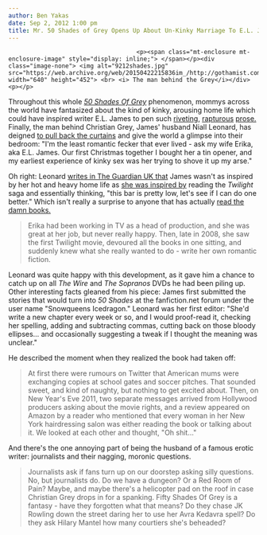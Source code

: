 ```yaml
---
author: Ben Yakas
date: Sep 2, 2012 1:00 pm
title: Mr. 50 Shades of Grey Opens Up About Un-Kinky Marriage To E.L. James
---
```


	
										<p><span class="mt-enclosure mt-enclosure-image" style="display: inline;"> </span></p><div class="image-none"> <img alt="9212shades.jpg" src="https://web.archive.org/web/20150422215836im_/http://gothamist.com/attachments/byakas/9212shades.jpg" width="640" height="452"> <br> <i> The man behind the Grey</i></div> <p></p>

<p>Throughout this whole <a href="https://web.archive.org/web/20150422215836/http://gothamist.com/tags/50shadesofgrey"><em>50 Shades Of Grey</em></a> phenomenon, mommys across the world have fantasized about the kind of kinky, arousing home life which could have inspired writer E.L. James to pen such <a href="https://web.archive.org/web/20150422215836/http://velvetroper.com/2012/07/erica-jong-others-discuss-sexual-progressiveness-of-50-shades-of-grey-conclude-it-is-a-piece-of-shit/">riveting</a>, <a href="https://web.archive.org/web/20150422215836/http://madamenoire.com/192671/50-shade-of-wtf-why-america-is-reading-crappy-twilight-fan-fiction-erotica-and-loving-it/">rapturous</a> <a href="https://web.archive.org/web/20150422215836/http://jezebel.com/5909166/50-shades-of-grey-banned-from-libraries-for-being-too-racy-and-poorly-written?tag=50-shades-of-grey">prose.</a> Finally, the man behind Christian Grey, James&apos; husband Niall Leonard, has deigned <a href="https://web.archive.org/web/20150422215836/http://www.vulture.com/2012/09/50-shades-of-grey-husband-speaks-out.html">to pull back the curtains</a> and give the world a glimpse into their bedroom: &quot;I&apos;m the least romantic fecker that ever lived - ask my wife Erika, aka E.L. James. Our first Christmas together I bought her a tin opener, and my earliest experience of kinky sex was her trying to shove it up my arse.&quot;</p>

<p>Oh right: Leonard <a href="https://web.archive.org/web/20150422215836/http://www.guardian.co.uk/books/2012/aug/31/fifty-shades-el-james-husband?CMP=twt_gu">writes in The Guardian UK that</a> James wasn&apos;t as inspired by her hot and heavy home life as <a href="https://web.archive.org/web/20150422215836/http://www.mediabistro.com/galleycat/fifty-shades-of-grey-wayback-machine_b49124">she was inspired by</a> reading the <em>Twilight</em> saga and essentially thinking, &quot;this bar is pretty low, let&apos;s see if I can do one better.&quot; Which isn&apos;t really a surprise to anyone that has actually <a href="https://web.archive.org/web/20150422215836/http://www.scarymommy.com/message-board/index.php?p=/discussion/10794/book-comparisons-twilight-versus-50-shades-of-grey/p1">read the damn books.</a></p>

<blockquote>Erika had been working in TV as a head of production, and she was great at her job, but never really happy. Then, late in 2008, she saw the first Twilight movie, devoured all the books in one sitting, and suddenly knew what she really wanted to do - write her own romantic fiction.</blockquote>

<p>Leonard was quite happy with this development, as it gave him a chance to catch up on all <em>The Wire</em> and <em>The Sopranos</em> DVDs he had been piling up. Other interesting facts gleaned from his piece: James first submitted the stories that would turn into <em>50 Shades</em> at the fanfiction.net forum under the user name &quot;Snowqueens Icedragon.&quot; Leonard was her first editor: &quot;She&apos;d write a new chapter every week or so, and I would proof-read it, checking her spelling, adding and subtracting commas, cutting back on those bloody ellipses&#x2026; and occasionally suggesting a tweak if I thought the meaning was unclear.&quot;</p>

<p>He described the moment when they realized the book had taken off:</p>

<blockquote>At first there were rumours on Twitter that American mums were exchanging copies at school gates and soccer pitches. That sounded sweet, and kind of naughty, but nothing to get excited about. Then, on New Year&apos;s Eve 2011, two separate messages arrived from Hollywood producers asking about the movie rights, and a review appeared on Amazon by a reader who mentioned that every woman in her New York hairdressing salon was either reading the book or talking about it. We looked at each other and thought, &quot;Oh shit&#x2026;&quot;</blockquote>

<p>And there&apos;s the one annoying part of being the husband of a famous erotic writer: journalists and their nagging, moronic questions.</p>

<blockquote>Journalists ask if fans turn up on our doorstep asking silly questions. No, but journalists do. Do we have a dungeon? Or a Red Room of Pain? Maybe, and maybe there&apos;s a helicopter pad on the roof in case Christian Grey drops in for a spanking. Fifty Shades Of Grey is a fantasy - have they forgotten what that means? Do they chase JK Rowling down the street daring her to use her Avra Kedavra spell? Do they ask Hilary Mantel how many courtiers she&apos;s beheaded?</blockquote>					
										
									
				